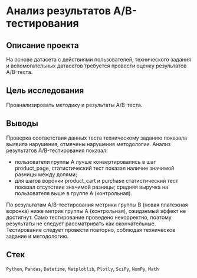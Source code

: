 # Анализ результатов A/B-тестирования

## Описание проекта
На основе датасета с действиями пользователей, технического задания и вспомогательных датасетов требуется провести оценку результатов A/B-теста.

## Цель исследования
Проанализировать методику и результаты A/B-теста.

## Выводы
Проверка соответствия данных теста техническому заданию показала выявила нарушения, отмечены нарушения методологии. Анализ результатов A/B-тестирования показал:

* пользователи группы A лучше конвертировались в шаг product_page, статистический тест показал наличие значимой разницы между долями;
* для шагов воронки product_cart и purchase статистический тест показал отсутствие значимой разницы;
средняя выручка на пользователя выше в группе A (контрольная).

По результатам A/B-тестирования метрики группы B (новая платежная воронка) ниже метрик группы A (контрольная), ожидаемый эффект не достигнут. Само тестирование проведено некорректно, поэтому результаты не следует рассматривать как окончательные. Тестирование следует провести повторно, соблюдая техническое задание и методологию.

## Стек
`Python`, `Pandas`, `Datetime`, `Matplotlib`, `Plotly`, `SciPy`, `NumPy`, `Math`



```python

```
